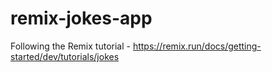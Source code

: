 # remix-jokes-app
Following the Remix tutorial - https://remix.run/docs/getting-started/dev/tutorials/jokes
